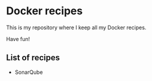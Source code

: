 # Docker recipes

This is my repository where I keep all my Docker recipes.

Have fun!


## List of recipes

- SonarQube
